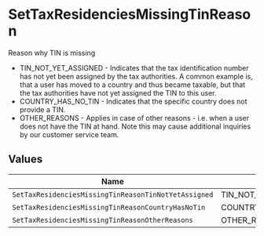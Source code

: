 # SetTaxResidenciesMissingTinReason

Reason why TIN is missing
* TIN_NOT_YET_ASSIGNED - Indicates that the tax identification number has not yet been assigned by the tax authorities. A common example is, that a user has moved to a country and thus became taxable, but that the tax authorities have not yet assigned the TIN to this user.
* COUNTRY_HAS_NO_TIN - Indicates that the specific country does not provide a TIN.
* OTHER_REASONS - Applies in case of other reasons - i.e. when a user does not have the TIN at hand. Note this may cause additional inquiries by our customer service team.


## Values

| Name                                                 | Value                                                |
| ---------------------------------------------------- | ---------------------------------------------------- |
| `SetTaxResidenciesMissingTinReasonTinNotYetAssigned` | TIN_NOT_YET_ASSIGNED                                 |
| `SetTaxResidenciesMissingTinReasonCountryHasNoTin`   | COUNTRY_HAS_NO_TIN                                   |
| `SetTaxResidenciesMissingTinReasonOtherReasons`      | OTHER_REASONS                                        |